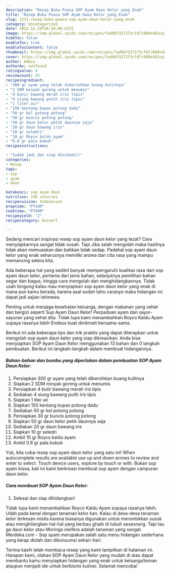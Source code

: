 ```yaml
---
description: "Resep Buka Puasa SOP Ayam Daun Kelor yang Enak"
title: "Resep Buka Puasa SOP Ayam Daun Kelor yang Enak"
slug: 1211-resep-buka-puasa-sop-ayam-daun-kelor-yang-enak
category: Uncategorized
date: 2022-11-29T18:50:09.637Z
image: https://img-global.cpcdn.com/recipes/fad9bf317173cfd7/680x482cq70/sop-ayam-daun-kelor-foto-resep-utama.jpg
hideToc: false
enableToc: true
enableTocContent: false
thumbnail: https://img-global.cpcdn.com/recipes/fad9bf317173cfd7/680x482cq70/sop-ayam-daun-kelor-foto-resep-utama.jpg
cover: https://img-global.cpcdn.com/recipes/fad9bf317173cfd7/680x482cq70/sop-ayam-daun-kelor-foto-resep-utama.jpg
author: Admin
authorAv: notfound
ratingvalue: 4
reviewcount: 25
recipeingredient:
- "300 gr ayam yang telah dibersihkan buang kulitnya"
- "2 SDM minyak goreng untuk menumis"
- "4 butir bawang merah iris tipis"
- "4 siung bawang putih iris tipis"
- "1 liter air"
- "150 kentang kupas potong dadu"
- "50 gr kol potong potong"
- "30 gr buncis potong potong"
- "50 gr daun kelor petik daunnya saja"
- "20 gr daun bawang iris"
- "10 gr seledri"
- "10 gr Royco kaldu ayam"
- "0.8 gr pala bubuk"
recipeinstructions:

- "Sudah jadi dan siap dinikmati!"
categories:
- Resep
tags:
- sop
- ayam
- daun

katakunci: sop ayam daun 
nutrition: 236 calories
recipecuisine: Indonesian
preptime: "PT14M"
cooktime: "PT49M"
recipeyield: "2"
recipecategory: Dessert

---
```



Sedang mencari inspirasi resep sop ayam daun kelor yang lezat? Cara menyiapkannya sangat tidak susah. Tapi Jika salah mengolah maka hasilnya tidak akan memuaskan dan bahkan tidak sedap. Padahal sop ayam daun kelor yang enak seharusnya memiliki aroma dan cita rasa yang mampu memancing selera kita.


Ada beberapa hal yang sedikit banyak mempengaruhi kualitas rasa dari sop ayam daun kelor, pertama dari jenis bahan, selanjutnya pemilihan bahan segar dan bagus, hingga cara mengolah dan menghidangkannya. Tidak usah bingung kalau mau menyiapkan sop ayam daun kelor yang enak di mana pun kamu berada, karena asal sudah tahu caranya maka hidangan ini dapat jadi sajian istimewa.

Penting untuk menjaga kesehatan keluarga, dengan makanan yang sehat dan bergizi seperti Sup Ayam Daun Kelor! Perpaduan ayam dan sayur-sayuran yang sehat dita. Tidak lupa kami menambahkan Royco Kaldu Ayam supaya rasanya lebih Endeus buat dinikmati bersama-sama.


Berikut ini ada beberapa tips dan trik praktis yang dapat diterapkan untuk mengolah sop ayam daun kelor yang siap dikreasikan. Anda bisa menyiapkan SOP Ayam Daun Kelor menggunakan 13 bahan dan 0 langkah pembuatan. Berikut ini langkah-langkah dalam membuat hidangannya.

<!--inarticleads1-->

##### Bahan-bahan dan bumbu yang diperlukan dalam pembuatan SOP Ayam Daun Kelor:

1. Persiapkan 300 gr ayam yang telah dibersihkan buang kulitnya
1. Siapkan 2 SDM minyak goreng untuk menumis
1. Persiapkan 4 butir bawang merah iris tipis
1. Sediakan 4 siung bawang putih iris tipis
1. Siapkan 1 liter air
1. Siapkan 150 kentang kupas potong dadu
1. Sediakan 50 gr kol potong potong
1. Persiapkan 30 gr buncis potong potong
1. Siapkan 50 gr daun kelor petik daunnya saja
1. Sediakan 20 gr daun bawang iris
1. Siapkan 10 gr seledri
1. Ambil 10 gr Royco kaldu ayam
1. Ambil 0.8 gr pala bubuk


Yuk, kita coba resep sup ayam daun kelor yang satu ini! When autocomplete results are available use up and down arrows to review and enter to select. Touch device users, explore by touch or with. Bukan sup ayam biasa, kali ini kami berkreasi membuat sup ayam dengan campuran daun kelor. 

<!--inarticleads2-->

##### Cara membuat SOP Ayam Daun Kelor:


1. Selesai dan siap dihidangkan!

Tidak lupa kami menambahkan Royco Kaldu Ayam supaya rasanya lebih. Udah pada kenal dengan tanaman kelor kan. Kalau di desa-desa tanaman kelor terkesan mistis karena biasanya digunakan untuk merontokkan susuk atau menghilangkan hal-hal yang berbau ghaib di tubuh seseorang. Tapi tau ga daun kelor atau Moringa oleifera adalah tanaman yang sangat. Merdeka.com - Sop ayam merupakan salah satu menu hidangan sederhana yang kerap diolah dan dikonsumsi sehari-hari. 

Terima kasih telah membaca resep yang kami tampilkan di halaman ini. Harapan kami, olahan SOP Ayam Daun Kelor yang mudah di atas dapat membantu kamu menyiapkan hidangan yang enak untuk keluarga/teman ataupun menjadi ide untuk berbisnis kuliner. Selamat mencoba!
